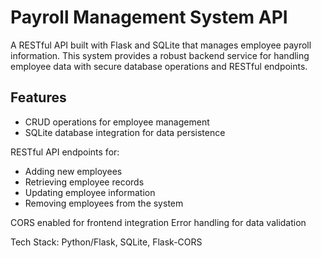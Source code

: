 # Payroll Management System API

A RESTful API built with Flask and SQLite that manages employee payroll information. This system provides a robust backend service for handling employee data with secure database operations and RESTful endpoints.

## Features

- CRUD operations for employee management
- SQLite database integration for data persistence
  
RESTful API endpoints for:

- Adding new employees
- Retrieving employee records
- Updating employee information
- Removing employees from the system

CORS enabled for frontend integration
Error handling for data validation

Tech Stack: Python/Flask, SQLite, Flask-CORS
